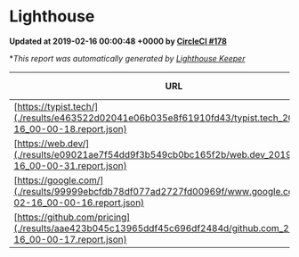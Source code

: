 
# Lighthouse

**Updated at 2019-02-16 00:00:48 +0000 by [CircleCI #178](https://circleci.com/gh/ItinerisLtd/lighthouse-keeper-example/178)**

**This report was automatically generated by [Lighthouse Keeper](https://github.com/itinerisltd/lighthouse-keeper)*

| URL | Performance | Accessibility | Best Practices | SEO | PWA | Updated At |
| --- | --- | --- | --- | --- | --- | --- |
| [https://typist.tech/](./results/e463522d02041e06b035e8f61910fd43/typist.tech_2019-02-16_00-00-18.report.json) | 0.96 | 0.8 | 0.71 | 1 | 0.58 | 2019-02-16T00:00:18.165Z |
| [https://web.dev/](./results/e09021ae7f54dd9f3b549cb0bc165f2b/web.dev_2019-02-16_00-00-31.report.json) | 0.91 | 0.93 | 1 | 0.91 | 1 | 2019-02-16T00:00:31.686Z |
| [https://google.com/](./results/99999ebcfdb78df077ad2727fd00969f/www.google.com_2019-02-16_00-00-16.report.json) | 0.96 | 0.71 | 0.93 | 0.8 | 0.58 | 2019-02-16T00:00:16.787Z |
| [https://github.com/pricing](./results/aae423b045c13965ddf45c696df2484d/github.com_2019-02-16_00-00-17.report.json) | 0.66 | 0.89 | 0.93 | 0.9 | 0.58 | 2019-02-16T00:00:17.950Z |
